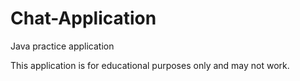 # Chat-Application
Java practice application

This application is for educational purposes only and may not work.

